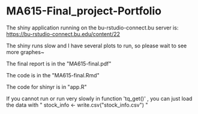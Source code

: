 # MA615-Final_project-Portfolio

The shiny application running on the bu-rstudio-connect.bu server is: https://bu-rstudio-connect.bu.edu/content/22

The shiny runs slow and I have several plots to run, so please wait to see more graphes~

The final report is in the "MA615-final.pdf"

The code is in the "MA615-final.Rmd"

The code for shinyr is in "app.R"

If you cannot run or run very slowly in function 'tq_get()' , you can just load the data with " stock_info <- write.csv("stock_info.csv") "
